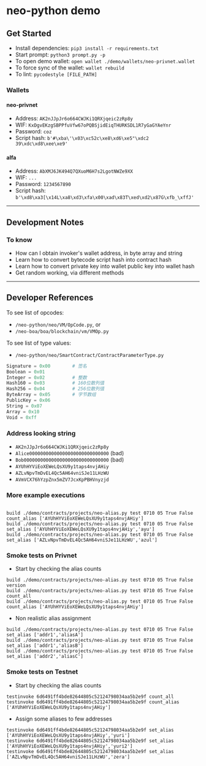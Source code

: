 # neo-python demo

## Get Started

* Install dependencies: `pip3 install -r requirements.txt`
* Start prompt: `python3 prompt.py -p`
* To open demo wallet: `open wallet ./demo/wallets/neo-privnet.wallet`
* To force sync of the wallet: `wallet rebuild`
* To lint: `pycodestyle [FILE_PATH]`

### Wallets

#### neo-privnet

* Address: `AK2nJJpJr6o664CWJKi1QRXjqeic2zRp8y`
* WIF: `KxDgvEKzgSBPPfuVfw67oPQBSjidEiqTHURKSDL1R7yGaGYAeYnr`
* Password: `coz`
* Script hash: `b'#\xba\'\x03\xc52c\xe8\xd6\xe5"\xdc2 39\xdc\xd8\xee\xe9'`

#### alfa

* Address: `AbXMJ6JK494Q7QXuoM6H7s2LgotNWZe9XX`
* WIF: `...`
* Password: `1234567890`
* Script hash: `b'\xd8\xa3[\x14L\xa8\xd3\xfa\x00\xad\x83T\xed\xd2\x87G\xfb_\xffJ'`

---

## Development Notes

### To know

* How can I obtain invoker's wallet address, in byte array and string
* Learn how to convert bytecode script hash into contract hash
* Learn how to convert private key into wallet public key into wallet hash
* Get random working, via different methods

---

## Developer References

To see list of opcodes:

* `/neo-python/neo/VM/OpCode.py`, or
* `/neo-boa/boa/blockchain/vm/VMOp.py`

To see list of type values:

* `/neo-python/neo/SmartContract/ContractParameterType.py`

``` py
Signature = 0x00        # 签名
Boolean = 0x01
Integer = 0x02          # 整数
Hash160 = 0x03          # 160位散列值
Hash256 = 0x04          # 256位散列值
ByteArray = 0x05        # 字节数组
PublicKey = 0x06
String = 0x07
Array = 0x10
Void = 0xff
```

### Address looking string

* `AK2nJJpJr6o664CWJKi1QRXjqeic2zRp8y`
* `Alice00000000000000000000000000000` (bad)
* `Bob0000000000000000000000000000000` (bad)
* `AYUhHYViEoXEWeLQsXU9y1taps4nvjAHiy`
* `AZLvNpvTmDvEL4Qc5AH64vniSJe11LHzWU`
* `AVmVCX76hYzpZnx5mZV7JcxKpPBHVnyzjd`

### More example executions

```

build ./demo/contracts/projects/neo-alias.py test 0710 05 True False count_alias ['AYUhHYViEoXEWeLQsXU9y1taps4nvjAHiy']
build ./demo/contracts/projects/neo-alias.py test 0710 05 True False set_alias ['AYUhHYViEoXEWeLQsXU9y1taps4nvjAHiy','ayu']
build ./demo/contracts/projects/neo-alias.py test 0710 05 True False set_alias ['AZLvNpvTmDvEL4Qc5AH64vniSJe11LHzWU','azul']

```

### Smoke tests on Privnet

* Start by checking the alias counts

```
build ./demo/contracts/projects/neo-alias.py test 0710 05 True False version
build ./demo/contracts/projects/neo-alias.py test 0710 05 True False count_all
build ./demo/contracts/projects/neo-alias.py test 0710 05 True False count_alias ['AYUhHYViEoXEWeLQsXU9y1taps4nvjAHiy']
```

* Non realistic alias assignment

```
build ./demo/contracts/projects/neo-alias.py test 0710 05 True False set_alias ['addr1','aliasA']
build ./demo/contracts/projects/neo-alias.py test 0710 05 True False set_alias ['addr1','aliasB']
build ./demo/contracts/projects/neo-alias.py test 0710 05 True False set_alias ['addr2','aliasC']
```



### Smoke tests on Testnet

* Start by checking the alias counts

```
testinvoke 6d6491ff4bde82644805c52124798034aa5b2e9f count_all
testinvoke 6d6491ff4bde82644805c52124798034aa5b2e9f count_alias ['AYUhHYViEoXEWeLQsXU9y1taps4nvjAHiy']
```

* Assign some aliases to few addresses

```
testinvoke 6d6491ff4bde82644805c52124798034aa5b2e9f set_alias ['AYUhHYViEoXEWeLQsXU9y1taps4nvjAHiy','yuri']
testinvoke 6d6491ff4bde82644805c52124798034aa5b2e9f set_alias ['AYUhHYViEoXEWeLQsXU9y1taps4nvjAHiy','yuri2']
testinvoke 6d6491ff4bde82644805c52124798034aa5b2e9f set_alias ['AZLvNpvTmDvEL4Qc5AH64vniSJe11LHzWU','zera']
```

